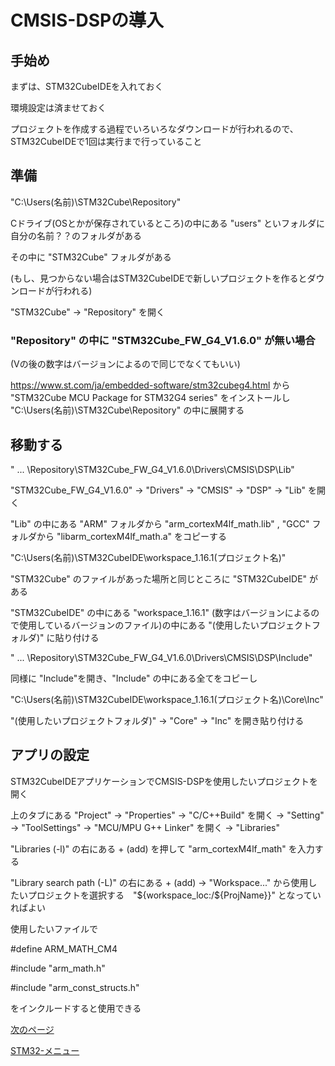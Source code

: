 # CMSIS-DSPの導入

## 手始め
まずは、STM32CubeIDEを入れておく

環境設定は済ませておく

プロジェクトを作成する過程でいろいろなダウンロードが行われるので、STM32CubeIDEで1回は実行まで行っていること

## 準備
"C:\Users\(名前)\STM32Cube\Repository"

Cドライブ(OSとかが保存されているところ)の中にある "users" といフォルダに自分の名前？？のフォルダがある

その中に "STM32Cube" フォルダがある

(もし、見つからない場合はSTM32CubeIDEで新しいプロジェクトを作るとダウンロードが行われる)


 "STM32Cube" → "Repository" を開く

### "Repository" の中に "STM32Cube_FW_G4_V1.6.0" が無い場合
(Vの後の数字はバージョンによるので同じでなくてもいい)

https://www.st.com/ja/embedded-software/stm32cubeg4.html
から "STM32Cube MCU Package for STM32G4 series" をインストールし 
"C:\Users\(名前)\STM32Cube\Repository" の中に展開する

## 移動する

" ... \Repository\STM32Cube_FW_G4_V1.6.0\Drivers\CMSIS\DSP\Lib" 

"STM32Cube_FW_G4_V1.6.0" → "Drivers" → "CMSIS" → "DSP" → "Lib" を開く

"Lib" の中にある "ARM" フォルダから "arm_cortexM4lf_math.lib" , 
"GCC" フォルダから "libarm_cortexM4lf_math.a" をコピーする

"C:\Users\(名前)\STM32CubeIDE\workspace_1.16.1\(プロジェクト名)"

"STM32Cube" のファイルがあった場所と同じところに "STM32CubeIDE" がある

"STM32CubeIDE" の中にある "workspace_1.16.1" (数字はバージョンによるので使用しているバージョンのファイル)の中にある "(使用したいプロジェクトフォルダ)" に貼り付ける

" ... \Repository\STM32Cube_FW_G4_V1.6.0\Drivers\CMSIS\DSP\Include"

同様に "Include"を開き、"Include" の中にある全てをコピーし

"C:\Users\(名前)\STM32CubeIDE\workspace_1.16.1\(プロジェクト名)\Core\Inc"

"(使用したいプロジェクトフォルダ)" → "Core" → "Inc" を開き貼り付ける

## アプリの設定

STM32CubeIDEアプリケーションでCMSIS-DSPを使用したいプロジェクトを開く

上のタブにある "Project" → "Properties" → "C/C++Build" を開く → "Setting" → "ToolSettings" → "MCU/MPU G++ Linker" を開く → "Libraries"

"Libraries (-l)" の右にある + (add) を押して "arm_cortexM4lf_math" を入力する

"Library search path (-L)" の右にある + (add) → "Workspace..." から使用したいプロジェクトを選択する　"${workspace_loc:/${ProjName}}" となっていればよい　

使用したいファイルで

#define ARM_MATH_CM4

#include "arm_math.h"

#include "arm_const_structs.h"

をインクルードすると使用できる



[次のページ](01_環境構築.md)

[STM32-メニュー](index.md)
